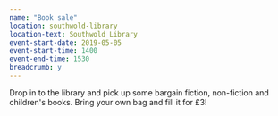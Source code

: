 ```yaml
---
name: "Book sale"
location: southwold-library
location-text: Southwold Library
event-start-date: 2019-05-05
event-start-time: 1400
event-end-time: 1530
breadcrumb: y
---
```


Drop in to the library and pick up some bargain fiction, non-fiction and children's books. Bring your own bag and fill it for £3!
